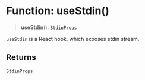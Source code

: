 # Function: useStdin()

> **useStdin**(): [`StdinProps`](../type-aliases/StdinProps.md)

`useStdin` is a React hook, which exposes stdin stream.

## Returns

[`StdinProps`](../type-aliases/StdinProps.md)

